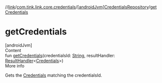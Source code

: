 //[link](../../index.md)/[com.tink.link.core.credentials](../index.md)/[[androidJvm]CredentialsRepository](index.md)/[getCredentials](get-credentials.md)



# getCredentials  
[androidJvm]  
Content  
fun [getCredentials](get-credentials.md)(credentialsId: [String](https://kotlinlang.org/api/latest/jvm/stdlib/kotlin/-string/index.html), resultHandler: [ResultHandler](../../com.tink.service.handler/[android-jvm]-result-handler/index.md)<[Credentials](../../com.tink.model.credentials/[android-jvm]-credentials/index.md)>)  
More info  


Gets the [Credentials](../../com.tink.model.credentials/[android-jvm]-credentials/index.md) matching the credentialsId.

  



